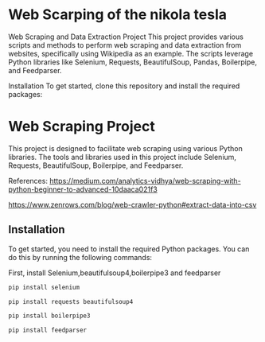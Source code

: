 # Web Scarping of the nikola tesla 

Web Scraping and Data Extraction Project
This project provides various scripts and methods to perform web scraping and data extraction from websites, specifically using Wikipedia as an example. The scripts leverage Python libraries like Selenium, Requests, BeautifulSoup, Pandas, Boilerpipe, and Feedparser.

Installation
To get started, clone this repository and install the required packages:

# Web Scraping Project

This project is designed to facilitate web scraping using various Python libraries. The tools and libraries used in this project include Selenium, Requests, BeautifulSoup, Boilerpipe, and Feedparser.

References:
https://medium.com/analytics-vidhya/web-scraping-with-python-beginner-to-advanced-10daaca021f3

https://www.zenrows.com/blog/web-crawler-python#extract-data-into-csv


## Installation

To get started, you need to install the required Python packages. You can do this by running the following commands:

First, install Selenium,beautifulsoup4,boilerpipe3 and feedparser
```bash
pip install selenium

pip install requests beautifulsoup4

pip install boilerpipe3

pip install feedparser
